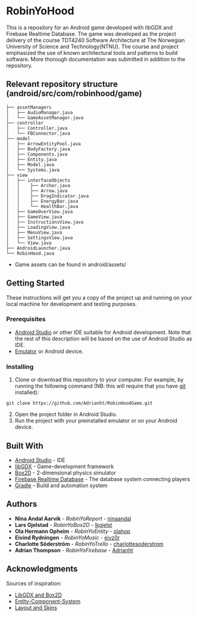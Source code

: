 # RobinYoHood

This is a repository for an Android game developed with libGDX and Firebase Realtime Database.
The game was developed as the project delivery of the course TDT4240 Software Architecture at 
The Norwegian University of Science and Technology(NTNU). The course and project emphasized the use of
known architectural tools and patterns to build software. More thorough documentation was 
submitted in addition to the repository.

## Relevant repository structure (android/src/com/robinhood/game)

```
├── assetManagers
│   ├── AudioManager.java
│   └── GameAssetManager.java
├── controller
│   ├── Controller.java
│   └── FBConnector.java
├── model
│   ├── ArrowEntityPool.java
│   ├── BodyFactory.java
│   ├── Components.java
│   ├── Entity.java
│   ├── Model.java
│   └── Systems.java
├── view
│   ├── interfaceObjects
│   │    ├── Archer.java
│   │    ├── Arrow.java
│   │    ├── DragIndicator.java
│   │    ├── EnergyBar.java
│   │    └── HealthBar.java
│   ├── GameOverView.java
│   ├── GameView.java
│   ├── InstructionsView.java
│   ├── LoadingView.java
│   ├── MenuView.java
│   ├── SettingsView.java
│   └── View.java
├── AndroidLauncher.java
└── RobinHood.java
```

* Game assets can be found in android/assets/

## Getting Started

These instructions will get you a copy of the project up and running on 
your local machine for development and testing purposes.

### Prerequisites

* [Android Studio](https://developer.android.com/studio) or other IDE suitable for Android development. 
Note that the rest of this description will be based on the use of Android Studio as IDE.
* [Emulator](https://developer.android.com/studio/run/emulator) or Android device.

### Installing

1. Clone or download this repository to your computer. For example, by running the following command
(NB: this will require that you have [git](https://git-scm.com/) installed):
```
git clone https://github.com/Adrianht/RobinHoodGame.git
```

2. Open the project folder in Android Studio.
3. Run the project with your preinstalled emulator or on your Android device.

## Built With

* [Android Studio](https://developer.android.com/studio) - IDE
* [libGDX](https://libgdx.badlogicgames.com/) - Game-development framework
* [Box2D](https://box2d.org/) - 2-dimensional physics simulator
* [Firebase Realtime Database](https://firebase.google.com/docs/database) - The database system connecting players
* [Gradle](https://maven.apache.org/) - Build and automation system

## Authors

* **Nina Andal Aarvik** - *RobinYoReport* - [ninaandal](https://github.com/ninaandal)
* **Lars Gjelstad** - *RobinYoBox2D* - [lkgjelst](https://github.com/lkgjelst)
* **Ola Hermann Opheim** - *RobinYoEntity* - [olahop](https://github.com/olahop)
* **Eivind Rydningen** - *RobinYoMusic* - [eivz0r](https://github.com/eivz0r)
* **Charlotte Söderström** - *RobinYoTrello* - [charlottesoderstrom](https://github.com/charlottesoderstrom)
* **Adrian Thompson** - *RobinYoFirebase* - [Adrianht](https://github.com/Adrianht)

## Acknowledgments

Sources of inspiration:
* [LibGDX and Box2D](https://www.gamedevelopment.blog/full-libgdx-game-tutorial-project-setup/)
* [Entity-Component-System](https://github.com/erikhazzard/RectangleEater/blob/master/scripts/game.js)
* [Layout and Skins](https://github.com/czyzby/gdx-skins)
